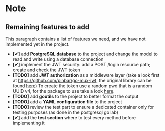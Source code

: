 # Note

## Remaining features to add

This paragraph contains a list of features we need, and we have not implemented yet in the project.

- **[✔︎]** add **PostgreSQL database** to the project and change the model to read and write using a database connection
- **[✔︎]** implement the JWT security: add a POST /login resource path; create and check the JWT token
- **[TODO]** add **JWT authorization** as a middleware layer (take a look first at https://github.com/pinbar/go-mux-jwt,
  the original library can be found [here](https://github.com/dgrijalva/jwt-go))
  To create the token use a random pwd that is a random UUID v4, for the package to use take a look [here](https://pkg.go.dev/github.com/google/uuid#section-readme).
- **[TODO]** add **goutils** to the project to better format the output
- **[TODO]** add a **YAML configuration file** to the project
- **[TODO]** review the test part to ensure a dedicated container only for testing purposes (as done in the postgresql go lab)
- **[✔︎]** add the **test section** where to test every method before implementing it
